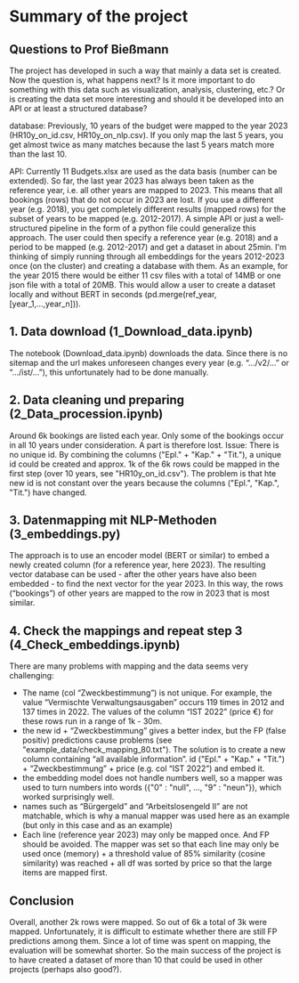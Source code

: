 # Summary of the project

## Questions to Prof Bießmann
The project has developed in such a way that mainly a data set is created. Now the question is, what happens next? Is it more important to do something with this data such as visualization, analysis, clustering, etc.? Or is creating the data set more interesting and should it be developed into an API or at least a structured database?

database:
Previously, 10 years of the budget were mapped to the year 2023 (HR10y_on_id.csv, HR10y_on_nlp.csv). If you only map the last 5 years, you get almost twice as many matches because the last 5 years match more than the last 10.

API:
Currently 11 Budgets.xlsx are used as the data basis (number can be extended). So far, the last year 2023 has always been taken as the reference year, i.e. all other years are mapped to 2023. This means that all bookings (rows) that do not occur in 2023 are lost. If you use a different year (e.g. 2018), you get completely different results (mapped rows) for the subset of years to be mapped (e.g. 2012-2017).
A simple API or just a well-structured pipeline in the form of a python file could generalize this approach.
The user could then specify a reference year (e.g. 2018) and a period to be mapped (e.g. 2012-2017) and get a dataset in about 25min.
I'm thinking of simply running through all embeddings for the years 2012-2023 once (on the cluster) and creating a database with them. As an example, for the year 2015 there would be either 11 csv files with a total of 14MB or one json file with a total of 20MB. 
This would allow a user to create a dataset locally and without BERT in seconds (pd.merge(ref_year, [year_1,...,year_n])). 


## 1. Data download (1_Download_data.ipynb)
The notebook (Download_data.ipynb) downloads the data. Since there is no sitemap and the url makes unforeseen changes every year (e.g. “.../v2/...” or “.../ist/...”), this unfortunately had to be done manually.

## 2. Data cleaning und preparing (2_Data_procession.ipynb)
Around 6k bookings are listed each year. Only some of the bookings occur in all 10 years under consideration. A part is therefore lost.
Issue: There is no unique id. By combining the columns ("Epl." + "Kap." + "Tit."), a unique id could be created and approx. 1k of the 6k rows could be mapped in the first step (over 10 years, see "HR10y_on_id.csv"). The problem is that hte new id is not constant over the years because the columns ("Epl.", "Kap.", "Tit.") have changed.

## 3. Datenmapping mit NLP-Methoden (3_embeddings.py)
The approach is to use an encoder model (BERT or similar) to embed a newly created column (for a reference year, here 2023). The resulting vector database can be used - after the other years have also been embedded - to find the next vector for the year 2023. In this way, the rows (“bookings”) of other years are mapped to the row in 2023 that is most similar.

## 4. Check the mappings and repeat step 3 (4_Check_embeddings.ipynb)
There are many problems with mapping and the data seems very challenging:
- The name (col “Zweckbestimmung”) is not unique. For example, the value “Vermischte Verwaltungsausgaben” occurs 119 times in 2012 and 137 times in 2022. The values of the column “IST 2022” (price €) for these rows run in a range of 1k - 30m.
- the new id + “Zweckbestimmung” gives a better index, but the FP (false positiv) predictions cause problems (see "example_data/check_mapping_80.txt"). The solution is to create a new column containing “all available information”. id ("Epl." + "Kap." + "Tit.") + “Zweckbestimmung” + price (e.g. col “IST 2022”) and embed it. 
- the embedding model does not handle numbers well, so a mapper was used to turn numbers into words ({"0" : "null", ..., "9" : "neun"}), which worked surprisingly well.
- names such as “Bürgergeld” and “Arbeitslosengeld II” are not matchable, which is why a manual mapper was used here as an example (but only in this case and as an example)
- Each line (reference year 2023) may only be mapped once. And FP should be avoided. The mapper was set so that each line may only be used once (memory) + a threshold value of 85% similarity (cosine similarity) was reached + all df was sorted by price so that the large items are mapped first.

## Conclusion
Overall, another 2k rows were mapped. So out of 6k a total of 3k were mapped. Unfortunately, it is difficult to estimate whether there are still FP predictions among them.
Since a lot of time was spent on mapping, the evaluation will be somewhat shorter. So the main success of the project is to have created a dataset of more than 10 that could be used in other projects (perhaps also good?).
